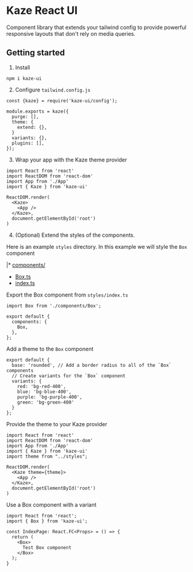 # Kaze React UI

Component library that extends your tailwind config to provide powerful responsive layouts that don't rely on media queries.

## Getting started

1. Install

```
npm i kaze-ui
```

2. Configure `tailwind.config.js`

```
const {kaze} = require('kaze-ui/config');

module.exports = kaze({
  purge: [],
  theme: {
    extend: {},
  }
  variants: {},
  plugins: [],
});
```

3. Wrap your app with the Kaze theme provider

```
import React from 'react'
import ReactDOM from 'react-dom'
import App from './App'
import { Kaze } from 'kaze-ui'

ReactDOM.render(
  <Kaze>
    <App />
  </Kaze>,
  document.getElementById('root')
)
```

4. (Optional) Extend the styles of the components.

Here is an example `styles` directory. In this example we will style the `Box` component

|\* [components/](./styles/components)

- [Box.ts](./styles/components/Box.ts)
- [index.ts](./styles/index.ts)

Export the Box component from `styles/index.ts`

```
import Box from './components/Box';

export default {
  components: {
    Box,
  },
};
```

Add a theme to the `Box` component

```
export default {
  base: 'rounded', // Add a border radius to all of the `Box` components
  // Create variants for the `Box` component
  variants: {
    red: 'bg-red-400',
    blue: 'bg-blue-400',
    purple: 'bg-purple-400',
    green: 'bg-green-400'
  }
};
```

Provide the theme to your Kaze provider

```
import React from 'react'
import ReactDOM from 'react-dom'
import App from './App'
import { Kaze } from 'kaze-ui'
import theme from "../styles";

ReactDOM.render(
  <Kaze theme={theme}>
    <App />
  </Kaze>,
  document.getElementById('root')
)
```

Use a Box component with a variant

```
import React from 'react';
import { Box } from 'kaze-ui';

const IndexPage: React.FC<Props> = () => {
  return (
    <Box>
      Test Box component
    </Box>
  );
}
```
